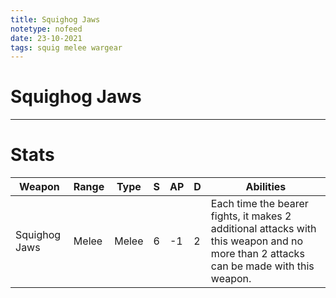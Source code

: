 ```yaml
---
title: Squighog Jaws
notetype: nofeed
date: 23-10-2021
tags: squig melee wargear
---
```


# Squighog Jaws

---

# Stats

| Weapon        | Range | Type  | S   | AP  | D   | Abilities                                                                                                                            |
| ------------- | ----- | ----- | --- | --- | --- | ------------------------------------------------------------------------------------------------------------------------------------ |
| Squighog Jaws | Melee | Melee | 6   | -1  | 2   | Each time the bearer fights, it makes 2 additional attacks with this weapon and no more than 2 attacks can be made with this weapon. | 